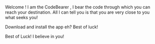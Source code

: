 Welcome ! 
I am the CodeBearer , I bear the code through which you can reach your destination.
All I can tell you is that you are very close to you what seeks you! 

Download and install the app eh?
Best of luck!

Best of Luck! I believe in you!
